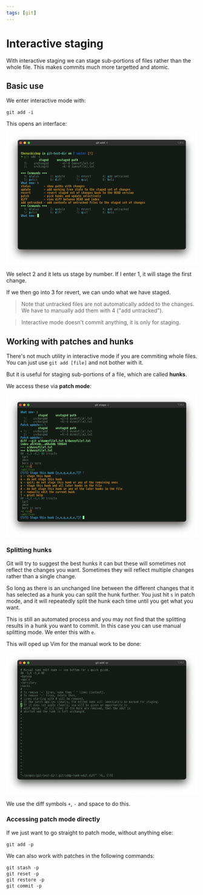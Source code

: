 ```yaml
---
tags: [git]
---
```


# Interactive staging

With interactive staging we can stage sub-portions of files rather than the
whole file. This makes commits much more targetted and atomic.

## Basic use

We enter interactive mode with:

```
git add -i
```

This opens an interface:

![](static/git-interactive-mode-2.png)

We select 2 and it lets us stage by number. If I enter 1, it will stage the
first change.

If we then go into 3 for revert, we can undo what we have staged.

> Note that untracked files are not automatically added to the changes. We have
> to manually add them with 4 ("add untracked").

> Interactive mode doesn't commit anything, it is only for staging.

## Working with patches and hunks

There's not much utility in interactive mode if you are commiting whole files.
You can just use `git add [file]` and not bother with it.

But it is useful for staging sub-portions of a file, which are called **hunks**.

We access these via **patch mode**:

![](static/git-patch-mode.png)

### Splitting hunks

Git will try to suggest the best hunks it can but these will sometimes not
reflect the changes you want. Sometimes they will reflect multiple changes
rather than a single change.

So long as there is an unchanged line between the different changes that it has
selected as a hunk you can split the hunk further. You just hit `s` in patch
mode, and it will repeatedly split the hunk each time until you get what you
want.

This is still an automated process and you may not find that the splitting
results in a hunk you want to commit. In this case you can use manual splitting
mode. We enter this with `e`.

This will oped up Vim for the manual work to be done:

![](static/git-manual-hunk.png)

We use the diff symbols `+`, `-` and space to do this.

### Accessing patch mode directly

If we just want to go straight to patch mode, without anything else:

```
git add -p
```

We can also work with patches in the following commands:

```
git stash -p
git reset -p
git restore -p
git commit -p
```
